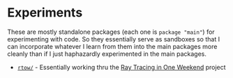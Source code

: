 # Experiments

These are mostly standalone packages (each one is `package "main"`) for experimenting with code. So they essentially serve as sandboxes so that I can incorporate whatever I learn from them into the main packages more cleanly than if I just haphazardly experimented in the main packages.

* [`rtow/`](./rtow) - Essentially working thru the [Ray Tracing in One Weekend](https://raytracing.github.io/books/RayTracingInOneWeekend.html) project